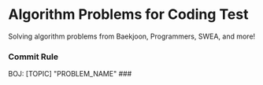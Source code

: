 # Algorithm Problems for Coding Test
Solving algorithm problems from Baekjoon, Programmers, SWEA, and more!

### Commit Rule
BOJ:
[TOPIC] "PROBLEM_NAME" ###
